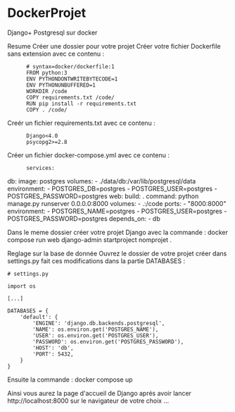 # DockerProjet
Django+ Postgresql sur docker


Resume 
Créer une dossier pour votre projet 
Créer votre fichier Dockerfile sans extension avec ce contenu : 


          # syntax=docker/dockerfile:1
          FROM python:3
          ENV PYTHONDONTWRITEBYTECODE=1
          ENV PYTHONUNBUFFERED=1
          WORKDIR /code
          COPY requirements.txt /code/
          RUN pip install -r requirements.txt
          COPY . /code/


Creér un fichier requirements.txt avec ce contenu : 

          Django<4.0
          psycopg2>=2.8

  Créer un fichier docker-compose.yml   avec ce contenu : 



          services:
  db:
    image: postgres
    volumes:
      - ./data/db:/var/lib/postgresql/data
    environment:
      - POSTGRES_DB=postgres
      - POSTGRES_USER=postgres
      - POSTGRES_PASSWORD=postgres
  web:
    build: .
    command: python manage.py runserver 0.0.0.0:8000
    volumes:
      - .:/code
    ports:
      - "8000:8000"
    environment:
      - POSTGRES_NAME=postgres
      - POSTGRES_USER=postgres
      - POSTGRES_PASSWORD=postgres
    depends_on:
      - db


Dans le meme dossier créer votre projet Django avec la commande : 
        docker compose run web django-admin startproject nomprojet .

Reglage sur la base de donnée  Ouvrez le dossier de votre projet créer dans settings.py  fait ces modifications dans la partie DATABASES : 


    # settings.py
    
    import os
    
    [...]
    
    DATABASES = {
        'default': {
            'ENGINE': 'django.db.backends.postgresql',
            'NAME': os.environ.get('POSTGRES_NAME'),
            'USER': os.environ.get('POSTGRES_USER'),
            'PASSWORD': os.environ.get('POSTGRES_PASSWORD'),
            'HOST': 'db',
            'PORT': 5432,
        }
    }

    
        


Ensuite la commande : 
        docker compose up 

Ainsi vous aurez la page d'accueil de Django aprés avoir lancer http://localhost:8000 sur le navigateur de votre choix ...
